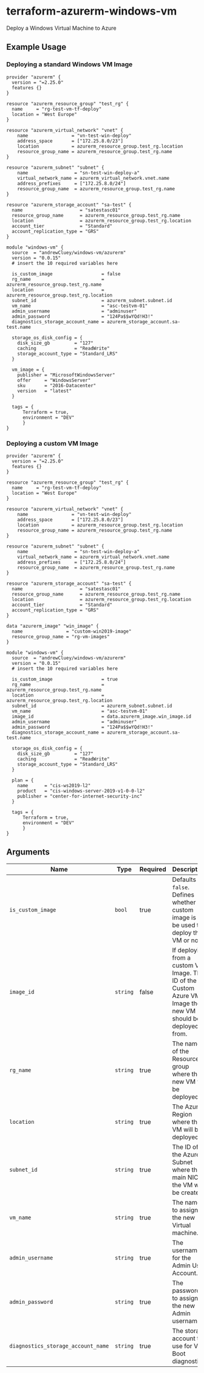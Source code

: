 # terraform-azurerm-windows-vm
Deploy a Windows Virtual Machine to Azure

## Example Usage

### Deploying a standard Windows VM Image
```hcl
provider "azurerm" {
  version = "=2.25.0"
  features {}
}

resource "azurerm_resource_group" "test_rg" {
  name     = "rg-test-vm-tf-deploy"
  location = "West Europe"
}

resource "azurerm_virtual_network" "vnet" {
    name                = "vn-test-win-deploy"
    address_space       = ["172.25.8.0/23"]
    location            = azurerm_resource_group.test_rg.location
    resource_group_name = azurerm_resource_group.test_rg.name
}

resource "azurerm_subnet" "subnet" {
    name                 = "sn-test-win-deploy-a"
    virtual_network_name = azurerm_virtual_network.vnet.name
    address_prefixes     = ["172.25.8.0/24"]
    resource_group_name  = azurerm_resource_group.test_rg.name
}

resource "azurerm_storage_account" "sa-test" {
  name                     = "satestasc01"
  resource_group_name      = azurerm_resource_group.test_rg.name
  location                 = azurerm_resource_group.test_rg.location
  account_tier             = "Standard"
  account_replication_type = "GRS"
}

module "windows-vm" {
  source  = "andrewCluey/windows-vm/azurerm"
  version = "0.0.15"
  # insert the 10 required variables here
  
  is_custom_image                  = false
  rg_name                          = azurerm_resource_group.test_rg.name
  location                         = azurerm_resource_group.test_rg.location
  subnet_id                        = azurerm_subnet.subnet.id
  vm_name                          = "asc-testvm-01"
  admin_username                   = "adminuser"
  admin_password                   = "124Pa$$wYQd!H3!"
  diagnostics_storage_account_name = azurerm_storage_account.sa-test.name
  
  storage_os_disk_config = {
    disk_size_gb         = "127"
    caching              = "ReadWrite"
    storage_account_type = "Standard_LRS"
  }

  vm_image = {
    publisher = "MicrosoftWindowsServer"
    offer     = "WindowsServer"
    sku       = "2016-Datacenter"
    version   = "latest"
  }

  tags = { 
      Terraform = true,
      environment = "DEV"
      }
}
```

### Deploying a custom VM Image

```hcl
provider "azurerm" {
  version = "=2.25.0"
  features {}
}

resource "azurerm_resource_group" "test_rg" {
  name     = "rg-test-vm-tf-deploy"
  location = "West Europe"
}

resource "azurerm_virtual_network" "vnet" {
    name                = "vn-test-win-deploy"
    address_space       = ["172.25.8.0/23"]
    location            = azurerm_resource_group.test_rg.location
    resource_group_name = azurerm_resource_group.test_rg.name
}

resource "azurerm_subnet" "subnet" {
    name                 = "sn-test-win-deploy-a"
    virtual_network_name = azurerm_virtual_network.vnet.name
    address_prefixes     = ["172.25.8.0/24"]
    resource_group_name  = azurerm_resource_group.test_rg.name
}

resource "azurerm_storage_account" "sa-test" {
  name                     = "satestasc01"
  resource_group_name      = azurerm_resource_group.test_rg.name
  location                 = azurerm_resource_group.test_rg.location
  account_tier             = "Standard"
  account_replication_type = "GRS"
}

data "azurerm_image" "win_image" {
  name                = "custom-win2019-image"
  resource_group_name = "rg-vm-images"
}

module "windows-vm" {
  source  = "andrewCluey/windows-vm/azurerm"
  version = "0.0.15"
  # insert the 10 required variables here
  
  is_custom_image                  = true
  rg_name                          = azurerm_resource_group.test_rg.name
  location                         = azurerm_resource_group.test_rg.location
  subnet_id                        = azurerm_subnet.subnet.id
  vm_name                          = "asc-testvm-01"
  image_id                         = data.azurerm_image.win_image.id
  admin_username                   = "adminuser"
  admin_password                   = "124Pa$$wYQd!H3!"
  diagnostics_storage_account_name = azurerm_storage_account.sa-test.name
  
  storage_os_disk_config = {
    disk_size_gb         = "127"
    caching              = "ReadWrite"
    storage_account_type = "Standard_LRS"
  }
  
  plan = {
    name      = "cis-ws2019-l2"
    product   = "cis-windows-server-2019-v1-0-0-l2"
    publisher = "center-for-internet-security-inc"
  }

  tags = { 
      Terraform = true,
      environment = "DEV"
      }
}
```
## Arguments
| Name | Type | Required | Description |
| --- | --- | --- | --- |
| `is_custom_image` | `bool` | true | Defaults to `false`. Defines whether a custom image is to be used to deploy the VM or not. | 
| `image_id` | `string` | false | If deploying from a custom VM Image. The ID of the Custom Azure VM Image the new VM should be deployed from. |
| `rg_name` | `string` | true | The name of the Resource group where the new VM will be deployed. |
| `location` | `string` | true| The Azure Region where the VM will be deployed. |
| `subnet_id` | `string` | true | The ID of the Azure Subnet where the main NIC of the VM will be created. |
| `vm_name` | `string` | true | The name to assign to the new Virtual machine. |
| `admin_username` | `string` | true | The username for the Admin User Account. |
| `admin_password` | `string` | true | The password to assign to the new Admin username. |
| `diagnostics_storage_account_name` | `string` | true | The storage account to use for VM Boot diagnostics. |